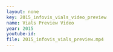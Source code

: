 ```yaml
---
layout: none
key: 2015_infovis_vials_video_preview
name: Vials Preview Video
year: 2015
youtube-id: 
file: 2015_infovis_vials_preview.mp4
---
```

